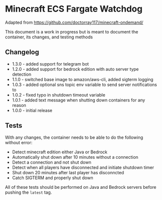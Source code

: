 # Minecraft ECS Fargate Watchdog
Adapted from https://github.com/doctorray117/minecraft-ondemand/

This document is a work in progress but is meant to document the container, its changes, and testing methods

## Changelog
- 1.3.0 - added support for telegram bot
- 1.2.0 - added support for bedrock edition with auto server type detection
- 1.1.0 - switched base image to amazon/aws-cli, added sigterm logging
- 1.0.3 - added optional sns topic env variable to send server notifications to
- 1.0.2 - fixed typo in shutdown timeout variable
- 1.0.1 - added text message when shutting down containers for any reason
- 1.0.0 - initial release

## Tests
With any changes, the container needs to be able to do the following without error:
- Detect minecraft edition either Java or Bedrock
- Automatically shut down after 10 minutes without a connection
- Detect a connection and not shut down
- Detect when all players have disconnected and initiate shutdown timer
- Shut down 20 minutes after last player has disconncted
- Catch SIGTERM and properly shut down

All of these tests should be performed on Java and Bedrock servers before pushing the `latest` tag.
